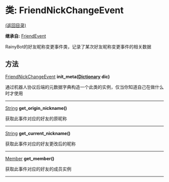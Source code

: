 # 类: FriendNickChangeEvent  
[(返回目录)](README.md)  
  
**继承自:** [FriendEvent](FriendEvent.md)  
  
RainyBot的好友昵称变更事件类，记录了某次好友昵称变更事件的相关数据  
  
## 方法 
  
[FriendNickChangeEvent](FriendNickChangeEvent.md) **init_meta([Dictionary](https://docs.godotengine.org/en/latest/classes/class_dictionary.html) dic)**  
  
通过机器人协议后端的元数据字典构造一个此类的实例，仅当你知道自己在做什么时才使用  
  
---  
  
[String](https://docs.godotengine.org/en/latest/classes/class_string.html) **get_origin_nickname()**  
  
获取此事件对应的好友的原昵称  
  
---  
  
[String](https://docs.godotengine.org/en/latest/classes/class_string.html) **get_current_nickname()**  
  
获取此事件对应的好友更改后的昵称  
  
---  
  
[Member](Member.md) **get_member()**  
  
获取此事件对应的好友的成员实例  
  
---  
  

